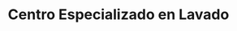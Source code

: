 ---
title: "Centro Especializado en Lavado"
url: /bogota/centro-especializado-en-lavado/
shop: Wäscherei
---